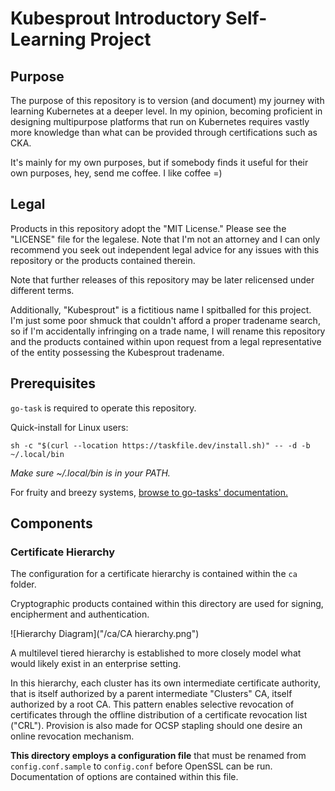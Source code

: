 # Kubesprout Introductory Self-Learning Project

## Purpose

The purpose of this repository is to version (and document) my journey with
learning Kubernetes at a deeper level. In my opinion, becoming proficient in
designing multipurpose platforms that run on Kubernetes requires vastly more 
knowledge than what can be provided through certifications such as CKA.

It's mainly for my own purposes, but if somebody finds it useful for their own purposes, hey, send me coffee.
I like coffee =)

## Legal

Products in this repository adopt the "MIT License." Please see the
"LICENSE" file for the legalese. Note that I'm not an attorney and I can only recommend
 you seek out independent legal advice for any issues with this repository or the
products contained therein.

Note that further releases of this repository may be later relicensed under
different terms. 

Additionally, "Kubesprout" is a fictitious name I spitballed for this project. I'm just some poor
shmuck that couldn't afford a proper tradename search, so if I'm accidentally infringing on
a trade name, I will rename this repository and the products contained within upon request from a 
legal representative of the entity possessing the Kubesprout tradename.

## Prerequisites

`go-task` is required to operate this repository.

Quick-install for Linux users:

```shell
sh -c "$(curl --location https://taskfile.dev/install.sh)" -- -d -b ~/.local/bin
```

*Make sure ~/.local/bin is in your PATH.*

For fruity and breezy systems, [browse to go-tasks' documentation.](https://taskfile.dev/installation/)

## Components

### Certificate Hierarchy

The configuration for a certificate hierarchy is contained within the `ca` folder.

Cryptographic products contained within this directory are used for signing, encipherment and 
authentication.

![Hierarchy Diagram]("/ca/CA hierarchy.png")

A multilevel tiered hierarchy is established to more closely model what would likely exist in an 
enterprise setting.

In this hierarchy, each cluster has its own intermediate certificate authority, that is itself
authorized by a parent intermediate "Clusters" CA, itself authorized by a root CA. This pattern
enables selective revocation of certificates through the offline distribution of a
certificate revocation list ("CRL"). Provision is also made for OCSP stapling should one desire
an online revocation mechanism.

**This directory employs a configuration file** that must be renamed from `config.conf.sample` to
`config.conf` before OpenSSL can be run. Documentation of options are contained within this file.